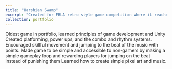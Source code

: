 ```yaml
---
title: "Harshian Swamp"
excerpt: "Created for FBLA retro style game competition where it reached the national level and placed in the top ten out of over 100 competitiors. 2D rhythm platformer inspired by Pac-Man.<br/><img src='/images/500x300.png'>"
collection: portfolio
---
```


Oldest game in portfolio, learned principles of game development and Unity
Created platforming, power ups, and the combo and rhythm systems. Encouraged skillful movement and jumping to the beat of the music with points.
Made game to be simple and accessible to non-gamers by making a simple gameplay loop and rewarding players for jumping on the beat instead of punishing them
Learned how to create simple pixel art and music.

